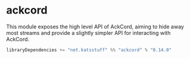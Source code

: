 # ackcord
This module exposes the high level API of AckCord, aiming to hide away most streams and provide a slightly simpler API for interacting with AckCord.

```scala
libraryDependencies += "net.katsstuff" %% "ackcord" % "0.14.0"
```